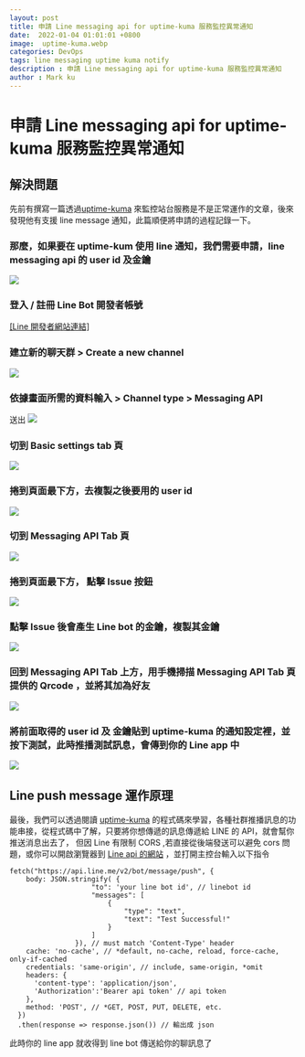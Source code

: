 ```yaml
---
layout: post
title: 申請 Line messaging api for uptime-kuma 服務監控異常通知
date:  2022-01-04 01:01:01 +0800
image:  uptime-kuma.webp
categories: DevOps
tags: line messaging uptime kuma notify 
description : 申請 Line messaging api for uptime-kuma 服務監控異常通知
author : Mark ku
---
```

# 申請 Line messaging api for uptime-kuma 服務監控異常通知

## 解決問題
先前有撰寫一篇透過[uptime-kuma](https://blog.markkulab.net/2021/12/11/application-monitor-uptime-kuma/) 來監控站台服務是不是正常運作的文章，後來發現他有支援 line message 通知，此篇順便將申請的過程記錄一下。

### 那麼，如果要在 uptime-kum 使用 line 通知，我們需要申請，line messaging api 的 user id 及金鑰
![](https://i.imgur.com/0lMu89n.png)

### 登入 / 註冊 Line Bot 開發者帳號  
[[Line 開發者網站連結]](https://manager.line.biz/)

### 建立新的聊天群 > Create a new channel 
![](https://i.imgur.com/QlN1UkJ.png)

### 依據畫面所需的資料輸入 > Channel type > Messaging API
 送出 
![](https://i.imgur.com/nsXkjNW.png)

### 切到 Basic settings tab 頁 
![](https://i.imgur.com/EwiZhGW.png)

### 捲到頁面最下方，去複製之後要用的 user id
![](https://i.imgur.com/0hjTHoi.png)

### 切到 Messaging API Tab 頁 
![](https://i.imgur.com/NRn2ND0.png)

### 捲到頁面最下方， 點擊 Issue 按鈕
![](https://i.imgur.com/pkQpAeU.png)

### 點擊 Issue 後會產生 Line bot 的金鑰，複製其金鑰
![](https://i.imgur.com/U9MhBCA.png)

### 回到 Messaging API Tab 上方，用手機掃描 Messaging API Tab 頁提供的 Qrcode ，並將其加為好友
![](https://i.imgur.com/4UmXn3i.png)

### 將前面取得的 user id 及 金鑰貼到 uptime-kuma 的通知設定裡，並按下測試，此時推播測試訊息，會傳到你的 Line app 中
![](https://i.imgur.com/Rwnyx1I.png)

## Line push message 運作原理

最後，我們可以透過閱讀 [uptime-kuma](https://github.com/louislam/uptime-kuma/blob/master/server/notification-providers) 的程式碼來學習，各種社群推播訊息的功能串接，從程式碼中了解，只要將你想傳遞的訊息傳遞給 LINE 的 API，就會幫你推送消息出去了，
但因 Line 有限制 CORS ,若直接從後端發送可以避免 cors 問題，或你可以開啟瀏覽器到 [Line api 的網站](https://api.line.me/v2/bot/message/push) ，並打開主控台輸入以下指令

```
fetch("https://api.line.me/v2/bot/message/push", {
    body: JSON.stringify( {
                    "to": 'your line bot id', // linebot id
                    "messages": [
                        {
                            "type": "text",
                            "text": "Test Successful!"
                        }
                    ]
                }), // must match 'Content-Type' header
    cache: 'no-cache', // *default, no-cache, reload, force-cache, only-if-cached
    credentials: 'same-origin', // include, same-origin, *omit
    headers: {      
      'content-type': 'application/json',
	  'Authorization':'Bearer api token' // api token
    },
    method: 'POST', // *GET, POST, PUT, DELETE, etc.           
  })
  .then(response => response.json()) // 輸出成 json
```

此時你的 line app 就收得到 line bot 傳送給你的聊訊息了



